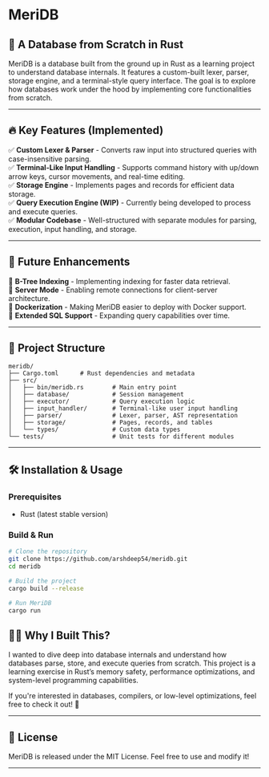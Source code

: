 # MeriDB

## 🚀 A Database from Scratch in Rust

MeriDB is a database built from the ground up in Rust as a learning project to understand database internals. It features a custom-built lexer, parser, storage engine, and a terminal-style query interface. The goal is to explore how databases work under the hood by implementing core functionalities from scratch.

---

## 🔥 Key Features (Implemented)

✅ **Custom Lexer & Parser** - Converts raw input into structured queries with case-insensitive parsing.\
✅ **Terminal-Like Input Handling** - Supports command history with up/down arrow keys, cursor movements, and real-time editing.\
✅ **Storage Engine** - Implements pages and records for efficient data storage.\
✅ **Query Execution Engine (WIP)** - Currently being developed to process and execute queries.\
✅ **Modular Codebase** - Well-structured with separate modules for parsing, execution, input handling, and storage.

---

## 🎯 Future Enhancements

🔹 **B-Tree Indexing** - Implementing indexing for faster data retrieval.\
🔹 **Server Mode** - Enabling remote connections for client-server architecture.\
🔹 **Dockerization** - Making MeriDB easier to deploy with Docker support.\
🔹 **Extended SQL Support** - Expanding query capabilities over time.

---

## 📂 Project Structure

```
meridb/
├── Cargo.toml      # Rust dependencies and metadata
├── src/
│   ├── bin/meridb.rs        # Main entry point
│   ├── database/            # Session management
│   ├── executor/            # Query execution logic
│   ├── input_handler/       # Terminal-like user input handling
│   ├── parser/              # Lexer, parser, AST representation
│   ├── storage/             # Pages, records, and tables
│   └── types/               # Custom data types
└── tests/                   # Unit tests for different modules
```

---

## 🛠️ Installation & Usage

### Prerequisites

- Rust (latest stable version)

### Build & Run

```sh
# Clone the repository
git clone https://github.com/arshdeep54/meridb.git
cd meridb

# Build the project
cargo build --release

# Run MeriDB
cargo run
```


## 👨‍💻 Why I Built This?

I wanted to dive deep into database internals and understand how databases parse, store, and execute queries from scratch. This project is a learning exercise in Rust’s memory safety, performance optimizations, and system-level programming capabilities.

If you're interested in databases, compilers, or low-level optimizations, feel free to check it out! 🚀

---

## 📜 License

MeriDB is released under the MIT License. Feel free to use and modify it!

---

